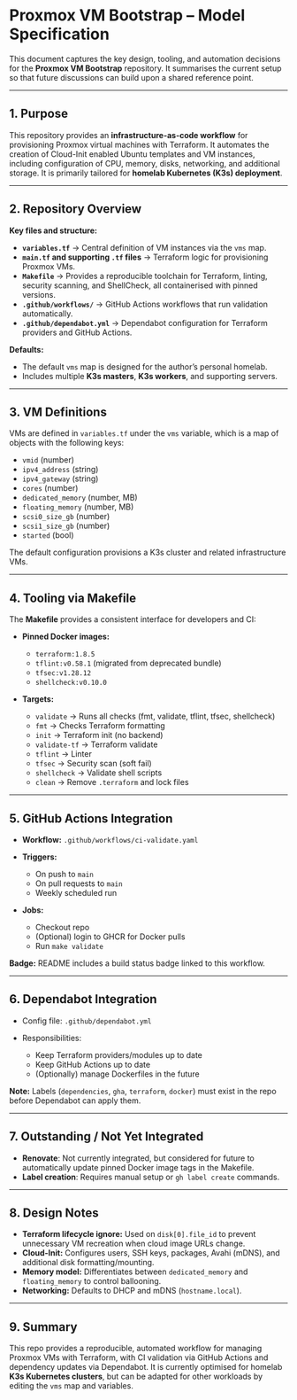 # Proxmox VM Bootstrap – Model Specification

This document captures the key design, tooling, and automation decisions for the **Proxmox VM Bootstrap** repository. It summarises the current setup so that future discussions can build upon a shared reference point.

---

## 1. Purpose

This repository provides an **infrastructure-as-code workflow** for provisioning Proxmox virtual machines with Terraform. It automates the creation of Cloud-Init enabled Ubuntu templates and VM instances, including configuration of CPU, memory, disks, networking, and additional storage. It is primarily tailored for **homelab Kubernetes (K3s) deployment**.

---

## 2. Repository Overview

**Key files and structure:**

* **`variables.tf`** → Central definition of VM instances via the `vms` map.
* **`main.tf` and supporting `.tf` files** → Terraform logic for provisioning Proxmox VMs.
* **`Makefile`** → Provides a reproducible toolchain for Terraform, linting, security scanning, and ShellCheck, all containerised with pinned versions.
* **`.github/workflows/`** → GitHub Actions workflows that run validation automatically.
* **`.github/dependabot.yml`** → Dependabot configuration for Terraform providers and GitHub Actions.

**Defaults:**

* The default `vms` map is designed for the author’s personal homelab.
* Includes multiple **K3s masters**, **K3s workers**, and supporting servers.

---

## 3. VM Definitions

VMs are defined in `variables.tf` under the `vms` variable, which is a map of objects with the following keys:

* `vmid` (number)
* `ipv4_address` (string)
* `ipv4_gateway` (string)
* `cores` (number)
* `dedicated_memory` (number, MB)
* `floating_memory` (number, MB)
* `scsi0_size_gb` (number)
* `scsi1_size_gb` (number)
* `started` (bool)

The default configuration provisions a K3s cluster and related infrastructure VMs.

---

## 4. Tooling via Makefile

The **Makefile** provides a consistent interface for developers and CI:

* **Pinned Docker images:**

    * `terraform:1.8.5`
    * `tflint:v0.58.1` (migrated from deprecated bundle)
    * `tfsec:v1.28.12`
    * `shellcheck:v0.10.0`

* **Targets:**

    * `validate` → Runs all checks (fmt, validate, tflint, tfsec, shellcheck)
    * `fmt` → Checks Terraform formatting
    * `init` → Terraform init (no backend)
    * `validate-tf` → Terraform validate
    * `tflint` → Linter
    * `tfsec` → Security scan (soft fail)
    * `shellcheck` → Validate shell scripts
    * `clean` → Remove `.terraform` and lock files

---

## 5. GitHub Actions Integration

* **Workflow:** `.github/workflows/ci-validate.yaml`
* **Triggers:**

    * On push to `main`
    * On pull requests to `main`
    * Weekly scheduled run
* **Jobs:**

    * Checkout repo
    * (Optional) login to GHCR for Docker pulls
    * Run `make validate`

**Badge:** README includes a build status badge linked to this workflow.

---

## 6. Dependabot Integration

* Config file: `.github/dependabot.yml`
* Responsibilities:

    * Keep Terraform providers/modules up to date
    * Keep GitHub Actions up to date
    * (Optionally) manage Dockerfiles in the future

**Note:** Labels (`dependencies`, `gha`, `terraform`, `docker`) must exist in the repo before Dependabot can apply them.

---

## 7. Outstanding / Not Yet Integrated

* **Renovate**: Not currently integrated, but considered for future to automatically update pinned Docker image tags in the Makefile.
* **Label creation**: Requires manual setup or `gh label create` commands.

---

## 8. Design Notes

* **Terraform lifecycle ignore:** Used on `disk[0].file_id` to prevent unnecessary VM recreation when cloud image URLs change.
* **Cloud-Init:** Configures users, SSH keys, packages, Avahi (mDNS), and additional disk formatting/mounting.
* **Memory model:** Differentiates between `dedicated_memory` and `floating_memory` to control ballooning.
* **Networking:** Defaults to DHCP and mDNS (`hostname.local`).

---

## 9. Summary

This repo provides a reproducible, automated workflow for managing Proxmox VMs with Terraform, with CI validation via GitHub Actions and dependency updates via Dependabot. It is currently optimised for homelab **K3s Kubernetes clusters**, but can be adapted for other workloads by editing the `vms` map and variables.
